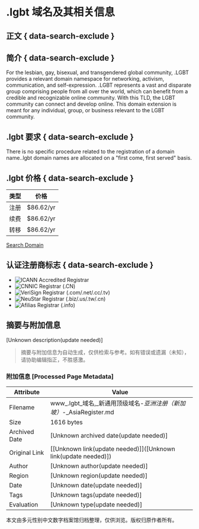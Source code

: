 # .lgbt 域名及其相关信息

## 正文 { data-search-exclude }


## 简介 { data-search-exclude }

For the lesbian, gay, bisexual, and transgendered global community, .LGBT provides a relevant domain namespace for networking, activism, communication, and self-expression. .LGBT represents a vast and disparate group comprising people from all over the world, which can benefit from a credible and recognizable online community. With this TLD, the LGBT community can connect and develop online. This domain extension is meant for any individual, group, or business relevant to the LGBT community.

## .lgbt 要求 { data-search-exclude }

There is no specific procedure related to the registration of a domain name..lgbt domain names are allocated on a "first come, first served" basis.

## .lgbt 价格 { data-search-exclude }

| 类型    | 价格        |
| ------- | ----------- |
| 注册    | $86.62/yr  |
| 续费    | $86.62/yr  |
| 转移    | $86.62/yr  |

[Search Domain](https://www.asiaregister.com/en/domains/lgbt-domain-registration)

## 认证注册商标志 { data-search-exclude }

- ![ICANN Accredited Registrar](https://cloud.registry-server.com/registrar/default/images/logo_icann.png)
- ![CNNIC Registrar (.CN)](https://cloud.registry-server.com/registrar/default/images/logo_cnnic.png)
- ![VeriSign Registrar (.com/.net/.cc/.tv)](https://cloud.registry-server.com/registrar/default/images/logo_verisign.png)
- ![NeuStar Registrar (.biz/.us/.tw/.cn)](https://cloud.registry-server.com/registrar/default/images/logo_biz.png)
- ![Afilias Registrar (.info)](https://cloud.registry-server.com/registrar/default/images/logo_info.png)
<!-- tcd_original_link https://www.asiaregister.com/zh-sg/domains/new-gtlds/lgbt-domain -->


## 摘要与附加信息

<!-- tcd_abstract -->
[Unknown description(update needed)]
<!-- tcd_abstract_end -->

> 摘要与附加信息为自动生成，仅供检索与参考。如有错误或遗漏（未知），请协助编辑指正，不胜感激。

### 附加信息 [Processed Page Metadata]

| Attribute       | Value                                  |
|-----------------|----------------------------------------|
| Filename        | www_.lgbt_域名,_新通用顶级域名-_亚洲注册（新加坡）_-_AsiaRegister.md                             |
| Size            | 1616 bytes                           |
| Archived Date   | [Unknown archived date(update needed)]                             |
| Original Link   | [[Unknown link(update needed)]]([Unknown link(update needed)])                       |
| Author          | [Unknown author(update needed)]                               |
| Region          | [Unknown region(update needed)]                               |
| Date            | [Unknown date(update needed)]                                 |
| Tags            | [Unknown tags(update needed)]                                 |
| Evaluation            | [Unknown type(update needed)]                                 |
<!-- tcd_table_end -->

本文由多元性别中文数字档案馆归档整理，仅供浏览。版权归原作者所有。
